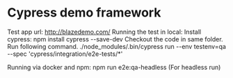 # Cypress demo framework

Test app url: http://blazedemo.com/
Running the test in local:
    Install cypress: npm install cypress --save-dev
    Checkout the code in same folder.
    Run following command.
    ./node_modules/.bin/cypress run --env testenv=qa --spec 'cypress/integration/e2e-tests/*'

Running via docker and npm:
    npm run e2e:qa-headless (For headless run)
